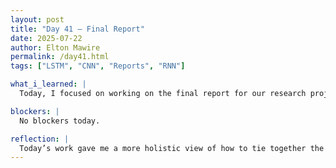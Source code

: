 ```yaml
---
layout: post
title: "Day 41 – Final Report"
date: 2025-07-22
author: Elton Mawire
permalink: /day41.html
tags: ["LSTM", "CNN", "Reports", "RNN"]

what_i_learned: |
  Today, I focused on working on the final report for our research project. I reviewed and refined the background section, ensuring it clearly contextualizes the PM2.5 problem and the relevance of our approach. I also spent time organizing and summarizing the research papers we reviewed, which helped strengthen our literature section. In addition to the writing, I generated performance metrics—including MSE, RMSE, MAE, and R²—for the three models we used: Random Forest, Gradient Boosting, and LSTM. This allowed me to quantitatively compare their effectiveness in predicting PM2.5 concentrations and assess the trade-offs between classical ensemble methods and deep learning models.

blockers: |
  No blockers today.

reflection: |
  Today’s work gave me a more holistic view of how to tie together the different pieces of our project—literature, methodology, and results—into a coherent research paper. Calculating the evaluation metrics made me more confident in interpreting model performance and justifying our choices in the report. Writing the background helped me better articulate the urgency of PM2.5 prediction and gave me a sense of responsibility in presenting the science accurately. While technical work has been a core part of this project, I now see how critical effective communication is for the impact of research.
---
```


